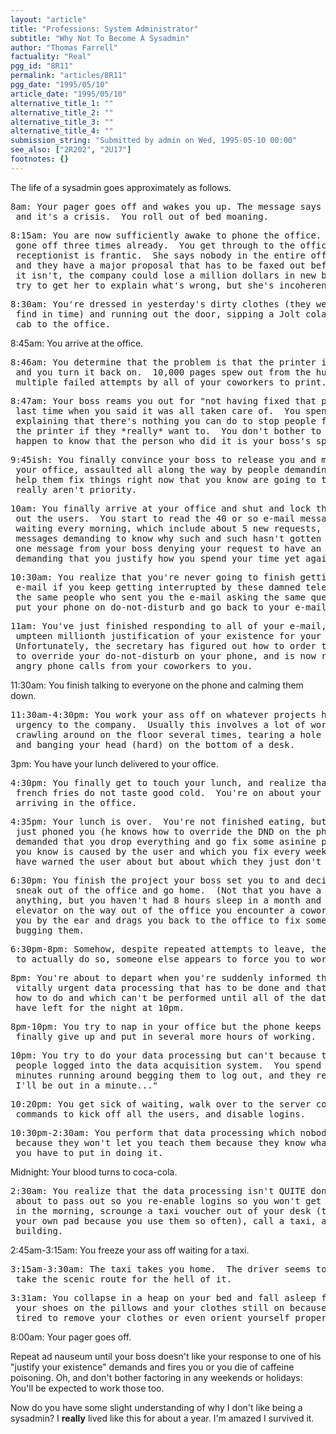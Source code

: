 ```yaml
---
layout: "article"
title: "Professions: System Administrator"
subtitle: "Why Not To Become A Sysadmin"
author: "Thomas Farrell"
factuality: "Real"
pgg_id: "8R11"
permalink: "articles/8R11"
pgg_date: "1995/05/10"
article_date: "1995/05/10"
alternative_title_1: ""
alternative_title_2: ""
alternative_title_3: ""
alternative_title_4: ""
submission_string: "Submitted by admin on Wed, 1995-05-10 00:00"
see_also: ["2R202", "2U17"]
footnotes: {}
---
```

<div>
<p>The life of a sysadmin goes approximately as follows.</p>
<pre>
8am: Your pager goes off and wakes you up. The message says it's the office,
 and it's a crisis.  You roll out of bed moaning.
</pre>
<pre>
8:15am: You are now sufficiently awake to phone the office.  Your pager has
 gone off three times already.  You get through to the office and the
 receptionist is frantic.  She says nobody in the entire office can print
 and they have a major proposal that has to be faxed out before 9am and if
 it isn't, the company could lose a million dollars in new business.  You
 try to get her to explain what's wrong, but she's incoherent.
</pre>
<pre>
8:30am: You're dressed in yesterday's dirty clothes (they were all you could
 find in time) and running out the door, sipping a Jolt cola and hailing a
 cab to the office.
</pre>
<p>8:45am: You arrive at the office.</p>
<pre>
8:46am: You determine that the problem is that the printer is turned off,
 and you turn it back on.  10,000 pages spew out from the hundreds of
 multiple failed attempts by all of your coworkers to print.
</pre>
<pre>
8:47am: Your boss reams you out for "not having fixed that printer problem
 last time when you said it was all taken care of.  You spend the next hour
 explaining that there's nothing you can do to stop people from turning off
 the printer if they *really* want to.  You don't bother to mention that you
 happen to know that the person who did it is your boss's spouse.
</pre>
<pre>
9:45ish: You finally convince your boss to release you and make your way to
 your office, assaulted all along the way by people demanding that you must
 help them fix things right now that you know are going to take weeks and
 really aren't priority.
</pre>
<pre>
10am: You finally arrive at your office and shut and lock the door to keep
 out the users.  You start to read the 40 or so e-mail messages you find
 waiting every morning, which include about 5 new requests, 34 or so
 messages demanding to know why such and such hasn't gotten done yet, and
 one message from your boss denying your request to have an assistant and
 demanding that you justify how you spend your time yet again.
</pre>
<pre>
10:30am: You realize that you're never going to finish getting through your
 e-mail if you keep getting interrupted by these damned telephone calls from
 the same people who sent you the e-mail asking the same questions, so you
 put your phone on do-not-disturb and go back to your e-mail.
</pre>
<pre>
11am: You've just finished responding to all of your e-mail, including the
 umpteen millionth justification of your existence for your boss.
 Unfortunately, the secretary has figured out how to order the phone system
 to override your do-not-disturb on your phone, and is now routing all the
 angry phone calls from your coworkers to you.
</pre>
<p>11:30am: You finish talking to everyone on the phone and calming them down.</p>
<pre>
11:30am-4:30pm: You work your ass off on whatever projects have the most
 urgency to the company.  Usually this involves a lot of work with software,
 crawling around on the floor several times, tearing a hole in your clothing
 and banging your head (hard) on the bottom of a desk.
</pre>
<p>3pm: You have your lunch delivered to your office.</p>
<pre>
4:30pm: You finally get to touch your lunch, and realize that Burger King
 french fries do not taste good cold.  You're on about your 15th coke since
 arriving in the office.
</pre>
<pre>
4:35pm: Your lunch is over.  You're not finished eating, but your boss has
 just phoned you (he knows how to override the DND on the phone too) and
 demanded that you drop everything and go fix some asinine problem which
 you know is caused by the user and which you fix every week and which you
 have warned the user about but about which they just don't listen.
</pre>
<pre>
6:30pm: You finish the project your boss set you to and decide to try to
 sneak out of the office and go home.  (Not that you have a social life or
 anything, but you haven't had 8 hours sleep in a month and a half.)  In the
 elevator on the way out of the office you encounter a coworker, who grabs
 you by the ear and drags you back to the office to fix something that's
 bugging them.
</pre>
<pre>
6:30pm-8pm: Somehow, despite repeated attempts to leave, the moment you try
 to actually do so, someone else appears to force you to work.
</pre>
<pre>
8pm: You're about to depart when you're suddenly informed that there's some
 vitally urgent data processing that has to be done and that only you know
 how to do and which can't be performed until all of the data entry people
 have left for the night at 10pm.
</pre>
<pre>
8pm-10pm: You try to nap in your office but the phone keeps ringing so you
 finally give up and put in several more hours of working.
</pre>
<pre>
10pm: You try to do your data processing but can't because there are still
 people logged into the data acquisition system.  You spend the next fifteen
 minutes running around begging them to log out, and they reply that "yeah,
 I'll be out in a minute..."
</pre>
<pre>
10:20pm: You get sick of waiting, walk over to the server console, issue
 commands to kick off all the users, and disable logins.
</pre>
<pre>
10:30pm-2:30am: You perform that data processing which nobody else could do
 because they won't let you teach them because they know what kind of hours
 you have to put in doing it.
</pre>
<p>Midnight: Your blood turns to coca-cola.</p>
<pre>
2:30am: You realize that the data processing isn't QUITE done but you're
 about to pass out so you re-enable logins so you won't get paged about THAT
 in the morning, scrounge a taxi voucher out of your desk (they've given you
 your own pad because you use them so often), call a taxi, and leave the
 building.
</pre>
<p>2:45am-3:15am: You freeze your ass off waiting for a taxi.</p>
<pre>
3:15am-3:30am: The taxi takes you home.  The driver seems to have decided to
 take the scenic route for the hell of it.
</pre>
<pre>
3:31am: You collapse in a heap on your bed and fall asleep face down with
 your shoes on the pillows and your clothes still on because you're too
 tired to remove your clothes or even orient yourself properly on the bed.
</pre>
<p>8:00am: Your pager goes off.</p>
<p>Repeat ad nauseum until your boss doesn't like your response to one of his "justify your existence" demands and fires you or you die of caffeine poisoning. Oh, and don't bother factoring in any weekends or holidays: You'll be expected to work those too.</p>
<p>Now do you have some slight understanding of why I don't like being a sysadmin? I <strong>really</strong> lived like this for about a year. I'm amazed I survived it.</p>
</div>
